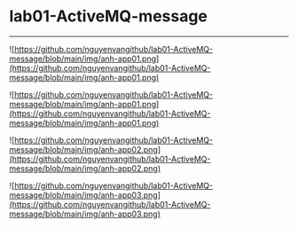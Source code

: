 # lab01-ActiveMQ-message
<hr>


![https://github.com/nguyenvangithub/lab01-ActiveMQ-message/blob/main/img/anh-app01.png](https://github.com/nguyenvangithub/lab01-ActiveMQ-message/blob/main/img/anh-app01.png)

![https://github.com/nguyenvangithub/lab01-ActiveMQ-message/blob/main/img/anh-app01.png](https://github.com/nguyenvangithub/lab01-ActiveMQ-message/blob/main/img/anh-app01.png)

![https://github.com/nguyenvangithub/lab01-ActiveMQ-message/blob/main/img/anh-app02.png](https://github.com/nguyenvangithub/lab01-ActiveMQ-message/blob/main/img/anh-app02.png)

![https://github.com/nguyenvangithub/lab01-ActiveMQ-message/blob/main/img/anh-app03.png](https://github.com/nguyenvangithub/lab01-ActiveMQ-message/blob/main/img/anh-app03.png)
